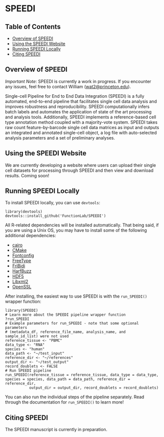# SPEEDI

## Table of Contents

- [Overview of SPEEDI](#overview-of-speedi)
- [Using the SPEEDI Website](#using-the-speedi-website)
- [Running SPEEDI Locally](#running-speedi-locally)
- [Citing SPEEDI](#citing-speedi)

## Overview of SPEEDI

*Important Note*: SPEEDI is currently a work in progress. If you encounter any issues, feel free to contact William (wat2@princeton.edu).

Single-cell Pipeline for End to End Data Integration (SPEEDI) is a fully automated, end-to-end pipeline that facilitates single cell data analysis and improves robustness and reproducibility. SPEEDI computationally infers batch labels and automates the application of state of the art processing and analysis tools. Additionally, SPEEDI implements a reference-based cell type annotation method coupled with a majority-vote system. SPEEDI takes raw count feature-by-barcode single cell data matrices as input and outputs an integrated and annotated single-cell object, a log file with auto-selected analysis parameters and a set of preliminary analyses.

## Using the SPEEDI Website

We are currently developing a website where users can upload their single cell datasets for processing through SPEEDI and then view and download results. Coming soon! 

## Running SPEEDI Locally

To install SPEEDI locally, you can use `devtools`:

```
library(devtools)
devtools::install_github('FunctionLab/SPEEDI')
```

All R-related dependencies will be installed automatically. That being said, if you are using a Unix OS, you may have to install some of the following additional dependencies:

* [cairo](https://www.cairographics.org/)
* [CMake](https://cmake.org/)
* [Fontconfig](https://www.freedesktop.org/wiki/Software/fontconfig/)
* [FreeType](https://freetype.org/)
* [FriBidi](https://github.com/fribidi/fribidi)
* [HarfBuzz](https://harfbuzz.github.io/)
* [HDF5](https://github.com/HDFGroup/hdf5)
* [Libxml2](https://gitlab.gnome.org/GNOME/libxml2/-/wikis/home)
* [OpenSSL](https://www.openssl.org/)

After installing, the easiest way to use SPEEDI is with the `run_SPEEDI()` wrapper function:

```
library(SPEEDI)
# Learn more about the SPEEDI pipeline wrapper function
?run_SPEEDI
# Example parameters for run_SPEEDI - note that some optional parameters 
# (metadata_df, reference_file_name, analysis_name, and sample_id_list) were not used
reference_tissue <- "PBMC"
data_type <- "RNA"
species <- "human"
data_path <- "~/test_input"
reference_dir <- "~/references"
output_dir <- "~/test_output"
record_doublets <- FALSE
# Run SPEEDI pipeline
run_SPEEDI(reference_tissue = reference_tissue, data_type = data_type, species = species, data_path = data_path, reference_dir = reference_dir, 
           output_dir = output_dir, record_doublets = record_doublets)
```

You can also run the individual steps of the pipeline separately. Read through the documentation for `run_SPEEDI()` to learn more!

## Citing SPEEDI

The SPEEDI manuscript is currently in preparation.
